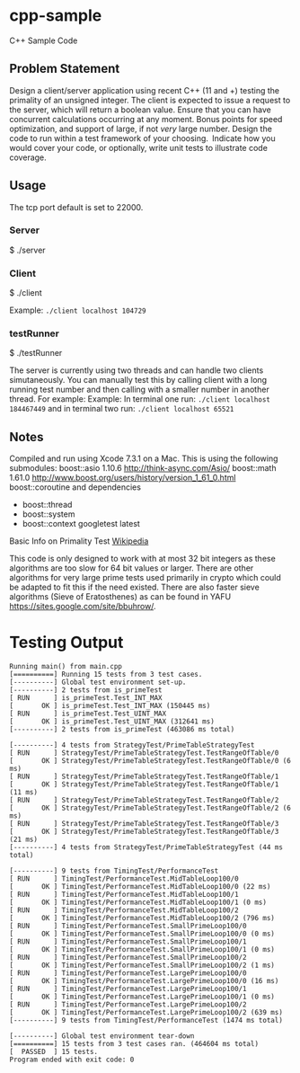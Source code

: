 # cpp-sample
C++ Sample Code

## Problem Statement
Design a client/server application using recent C++ (11 and +) testing the primality of an unsigned integer. The client is expected to issue a request to the server, which will return a boolean value. Ensure that you can have concurrent calculations occurring at any moment. Bonus points for speed optimization, and support of large, if not *very* large number. Design the code to run within a test framework of your choosing. Indicate how you would cover your code, or optionally, write unit tests to illustrate code coverage.

## Usage
The tcp port default is set to 22000.

### Server
$ ./server

### Client
$ ./client <hostname> <number to test>

Example: `./client localhost 104729`

### testRunner
$ ./testRunner

The server is currently using two threads and can handle two clients simutaneously. You can manually test this by calling client with a long running test number and then calling with a smaller number in another thread. For example:
Example: In terminal one run: `./client localhost 184467449` and in terminal two run: `./client localhost 65521`

## Notes
Compiled and run using Xcode 7.3.1 on a Mac.
This is using the following submodules:
boost::asio 1.10.6 http://think-async.com/Asio/
boost::math 1.61.0 http://www.boost.org/users/history/version_1_61_0.html
boost::coroutine and dependencies
  - boost::thread
  - boost::system
  - boost::context
googletest latest 

Basic Info on Primality Test [Wikipedia](https://en.wikipedia.org/wiki/Primality_test)

This code is only designed to work with at most 32 bit integers as these algorithms are too slow for 64 bit values or larger. There are other algorithms for very large prime tests used primarily in crypto which could be adapted to fit this if the need existed. There are also faster sieve algorithms (Sieve of Eratosthenes) as can be found in YAFU https://sites.google.com/site/bbuhrow/.

# Testing Output
```
Running main() from main.cpp
[==========] Running 15 tests from 3 test cases.
[----------] Global test environment set-up.
[----------] 2 tests from is_primeTest
[ RUN      ] is_primeTest.Test_INT_MAX
[       OK ] is_primeTest.Test_INT_MAX (150445 ms)
[ RUN      ] is_primeTest.Test_UINT_MAX
[       OK ] is_primeTest.Test_UINT_MAX (312641 ms)
[----------] 2 tests from is_primeTest (463086 ms total)

[----------] 4 tests from StrategyTest/PrimeTableStrategyTest
[ RUN      ] StrategyTest/PrimeTableStrategyTest.TestRangeOfTable/0
[       OK ] StrategyTest/PrimeTableStrategyTest.TestRangeOfTable/0 (6 ms)
[ RUN      ] StrategyTest/PrimeTableStrategyTest.TestRangeOfTable/1
[       OK ] StrategyTest/PrimeTableStrategyTest.TestRangeOfTable/1 (11 ms)
[ RUN      ] StrategyTest/PrimeTableStrategyTest.TestRangeOfTable/2
[       OK ] StrategyTest/PrimeTableStrategyTest.TestRangeOfTable/2 (6 ms)
[ RUN      ] StrategyTest/PrimeTableStrategyTest.TestRangeOfTable/3
[       OK ] StrategyTest/PrimeTableStrategyTest.TestRangeOfTable/3 (21 ms)
[----------] 4 tests from StrategyTest/PrimeTableStrategyTest (44 ms total)

[----------] 9 tests from TimingTest/PerformanceTest
[ RUN      ] TimingTest/PerformanceTest.MidTableLoop100/0
[       OK ] TimingTest/PerformanceTest.MidTableLoop100/0 (22 ms)
[ RUN      ] TimingTest/PerformanceTest.MidTableLoop100/1
[       OK ] TimingTest/PerformanceTest.MidTableLoop100/1 (0 ms)
[ RUN      ] TimingTest/PerformanceTest.MidTableLoop100/2
[       OK ] TimingTest/PerformanceTest.MidTableLoop100/2 (796 ms)
[ RUN      ] TimingTest/PerformanceTest.SmallPrimeLoop100/0
[       OK ] TimingTest/PerformanceTest.SmallPrimeLoop100/0 (0 ms)
[ RUN      ] TimingTest/PerformanceTest.SmallPrimeLoop100/1
[       OK ] TimingTest/PerformanceTest.SmallPrimeLoop100/1 (0 ms)
[ RUN      ] TimingTest/PerformanceTest.SmallPrimeLoop100/2
[       OK ] TimingTest/PerformanceTest.SmallPrimeLoop100/2 (1 ms)
[ RUN      ] TimingTest/PerformanceTest.LargePrimeLoop100/0
[       OK ] TimingTest/PerformanceTest.LargePrimeLoop100/0 (16 ms)
[ RUN      ] TimingTest/PerformanceTest.LargePrimeLoop100/1
[       OK ] TimingTest/PerformanceTest.LargePrimeLoop100/1 (0 ms)
[ RUN      ] TimingTest/PerformanceTest.LargePrimeLoop100/2
[       OK ] TimingTest/PerformanceTest.LargePrimeLoop100/2 (639 ms)
[----------] 9 tests from TimingTest/PerformanceTest (1474 ms total)

[----------] Global test environment tear-down
[==========] 15 tests from 3 test cases ran. (464604 ms total)
[  PASSED  ] 15 tests.
Program ended with exit code: 0
```